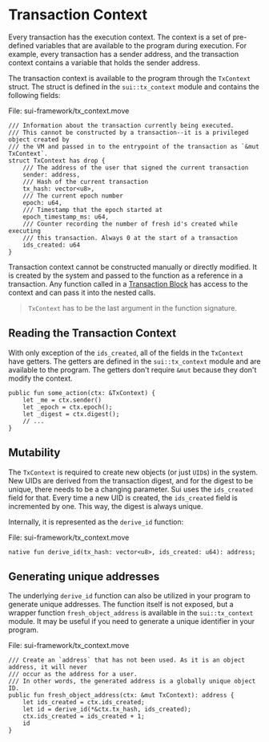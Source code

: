 # Transaction Context

Every transaction has the execution context. The context is a set of pre-defined variables that are available to the program during execution. For example, every transaction has a sender address, and the transaction context contains a variable that holds the sender address.

The transaction context is available to the program through the `TxContext` struct. The struct is defined in the `sui::tx_context` module and contains the following fields:

File: sui-framework/tx_context.move
```move
/// Information about the transaction currently being executed.
/// This cannot be constructed by a transaction--it is a privileged object created by
/// the VM and passed in to the entrypoint of the transaction as `&mut TxContext`.
struct TxContext has drop {
    /// The address of the user that signed the current transaction
    sender: address,
    /// Hash of the current transaction
    tx_hash: vector<u8>,
    /// The current epoch number
    epoch: u64,
    /// Timestamp that the epoch started at
    epoch_timestamp_ms: u64,
    /// Counter recording the number of fresh id's created while executing
    /// this transaction. Always 0 at the start of a transaction
    ids_created: u64
}
```

Transaction context cannot be constructed manually or directly modified. It is created by the system and passed to the function as a reference in a transaction. Any function called in a [Transaction Block](./transaction-blocks.md) has access to the context and can pass it into the nested calls.

> `TxContext` has to be the last argument in the function signature.

## Reading the Transaction Context

With only exception of the `ids_created`, all of the fields in the `TxContext` have getters. The getters are defined in the `sui::tx_context` module and are available to the program. The getters don't require `&mut` because they don't modify the context.

```move
public fun some_action(ctx: &TxContext) {
    let _me = ctx.sender()
    let _epoch = ctx.epoch();
    let _digest = ctx.digest();
    // ...
}
```

## Mutability

The `TxContext` is required to create new objects (or just `UID`s) in the system. New UIDs are derived from the transaction digest, and for the digest to be unique, there needs to be a changing parameter. Sui uses the `ids_created` field for that. Every time a new UID is created, the `ids_created` field is incremented by one. This way, the digest is always unique.

Internally, it is represented as the `derive_id` function:

File: sui-framework/tx_context.move
```move
native fun derive_id(tx_hash: vector<u8>, ids_created: u64): address;
```

## Generating unique addresses

The underlying `derive_id` function can also be utilized in your program to generate unique addresses. The function itself is not exposed, but a wrapper function `fresh_object_address` is available in the `sui::tx_context` module. It may be useful if you need to generate a unique identifier in your program.

File: sui-framework/tx_context.move
```move
/// Create an `address` that has not been used. As it is an object address, it will never
/// occur as the address for a user.
/// In other words, the generated address is a globally unique object ID.
public fun fresh_object_address(ctx: &mut TxContext): address {
    let ids_created = ctx.ids_created;
    let id = derive_id(*&ctx.tx_hash, ids_created);
    ctx.ids_created = ids_created + 1;
    id
}
```

